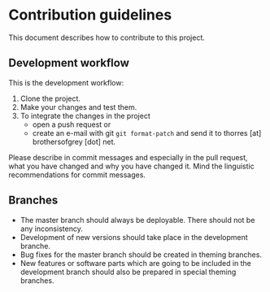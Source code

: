 # Contribution guidelines
This document describes how to contribute to this project.
## Development workflow
This is the development workflow:
1. Clone the project.
2. Make your changes and test them.
3. To integrate the changes in the project
    * open a push request or
    * create an e-mail with git `git format-patch` and send it to thorres [at] brothersofgrey [dot] net.

Please describe in commit messages and especially in the pull request, what you have changed and why you have changed it. Mind the linguistic recommendations for commit messages.
## Branches
* The master branch should always be deployable. There should not be any inconsistency.
* Development of new versions should take place in the development branche.
* Bug fixes for the master branch should be created in theming branches.
* New features or software parts which are going to be included in the development branch should also
be prepared in special theming branches.
